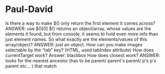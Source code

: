 # Paul-David
Is there a way to make $() only return the first element it comes across?  ANSWER: use $()[0]
$() returns an object/array, whose values are the elements it found, but from console, it seems to hold even more info than just element names. So what exactly are the elements/values of this array/object? ANSWER: just an object.
How can you make images selectable by the “tab” key? (HTML, used tabIndex attribute)
How does currentTarget work? Answer: blackbox
How does closest work? ANSWER: looks for the nearest ancestor (has to be parent/ parent's parent/ p's p's parent etc... ) that match